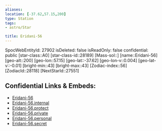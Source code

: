 ```yaml
---
aliases: 
location: [-37.62,57.15,200]
type: Station
tags:
- astro/Star

title: Eridani-56
---
```

SpocWebEntityId: 27902
isDeleted: false
isReadOnly: false
confidential: public
[star-class::A0]
[star-class-id::28189]
[Mass-sol::]
[name::Eridani-56]
[geo-alt::200]
[geo-lon::57.15]
[geo-lat::-37.62]
[geo-lon-v::0.004]
[geo-lat-v::-0.01]
[bright-min::43]
[bright-max::43]
[Zodiac-index::56]
[ZodiacId::28118]
[NextStarId::27551]



## Confidential Links & Embeds: 
- [Eridani-56](../../../_public/astro/Star/Eridani-56.md) 
- [Eridani-56.internal](../../../_internal/astro/Star/Eridani-56.internal.md) 
- [Eridani-56.protect](../../../_protect/astro/Star/Eridani-56.protect.md) 
- [Eridani-56.private](../../../_private/astro/Star/Eridani-56.private.md) 
- [Eridani-56.personal](../../../_personal/astro/Star/Eridani-56.personal.md) 
- [Eridani-56.secret](../../../_secret/astro/Star/Eridani-56.secret.md)

